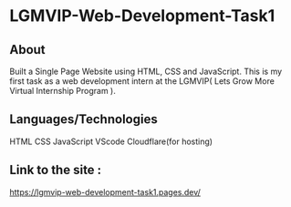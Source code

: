 # LGMVIP-Web-Development-Task1
 
## About
Built a Single Page Website using HTML, CSS and JavaScript.
This is my first task as a web development intern at the LGMVIP( Lets Grow More Virtual Internship Program ).

## Languages/Technologies
HTML
CSS
JavaScript
VScode
Cloudflare(for hosting)

## Link to the site :
https://lgmvip-web-development-task1.pages.dev/
